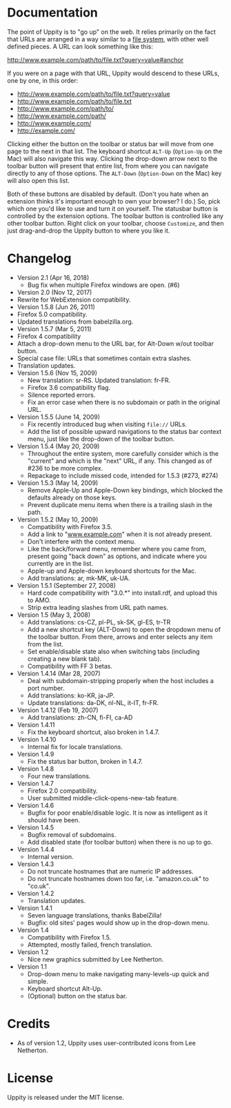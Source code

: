# Documentation

The point of Uppity is to "go up" on the web.
It relies primarily on the fact that URLs are arranged in a way similar to a [file system](http://en.wikipedia.org/wiki/File_system), with other well defined pieces.
A URL can look something like this:

 http://www.example.com/path/to/file.txt?query=value#anchor

If you were on a page with that URL, Uppity would descend to these URLs, one by one, in this order:

 * http://www.example.com/path/to/file.txt?query=value
 * http://www.example.com/path/to/file.txt
 * http://www.example.com/path/to/
 * http://www.example.com/path/
 * http://www.example.com/
 * http://example.com/

Clicking either the button on the toolbar or status bar will move from one page to the next in that list.
The keyboard shortcut `ALT-Up` (`Option-Up` on the Mac) will also navigate this way.
Clicking the drop-down arrow next to the toolbar button will present that entire list, from where you can navigate directly to any of those options.  The `ALT-Down` (`Option-Down` on the Mac) key will also open this list.

Both of these buttons are disabled by default.
(Don't you hate when an extension thinks it's important enough to own your browser?  I do.)
So, pick which one you'd like to use and turn it on yourself.
The statusbar button is controlled by the extension options.
The toolbar button is controlled like any other toolbar button.
Right click on your toolbar, choose `Customize`, and then just drag-and-drop the Uppity button to where you like it.

# Changelog

 * Version 2.1 (Apr 16, 2018)
   * Bug fix when multiple Firefox windows are open. (#6)
 * Version 2.0 (Nov 12, 2017)
  * Rewrite for WebExtension compatibility.
 * Version 1.5.8 (Jun 26, 2011)
  * Firefox 5.0 compatibility.
  * Updated translations from babelzilla.org.
 * Version 1.5.7 (Mar 5, 2011)
  * Firefox 4 compatibility
  * Attach a drop-down menu to the URL bar, for Alt-Down w/out toolbar button.
  * Special case file: URLs that sometimes contain extra slashes.
  * Translation updates.
 * Version 1.5.6 (Nov 15, 2009)
   * New translation: sr-RS.  Updated translation: fr-FR.
   * Firefox 3.6 compatibility flag.
   * Silence reported errors.
   * Fix an error case when there is no subdomain or path in the original URL.
 * Version 1.5.5 (June 14, 2009)
   * Fix recently introduced bug when visiting `file://` URLs. 
   * Add the list of possible upward navigations to the status bar context menu, just like the drop-down of the toolbar button.
 * Version 1.5.4 (May 20, 2009)
   * Throughout the entire system, more carefully consider which is the "current" and which is the "next" URL, if any.  This changed as of #236 to be more complex.
   * Repackage to include missed code, intended for 1.5.3 (#273, #274)
 * Version 1.5.3 (May 14, 2009)
   * Remove Apple-Up and Apple-Down key bindings, which blocked the defaults already on those keys.
   * Prevent duplicate menu items when there is a trailing slash in the path.
 * Version 1.5.2 (May 10, 2009)
   * Compatibility with Firefox 3.5.
   * Add a link to "www.example.com" when it is not already present.
   * Don't interfere with the context menu.
   * Like the back/forward menu, remember where you came from, present going "back down" as options, and indicate where you currently are in the list.
   * Apple-up and Apple-down keyboard shortcuts for the Mac.
   * Add translations: ar, mk-MK, uk-UA.
 * Version 1.5.1 (September 27, 2008)
   * Hard code compatibility with "3.0.*" into install.rdf, and upload this to AMO.
   * Strip extra leading slashes from URL path names.
 * Version 1.5 (May 3, 2008)
   * Add translations: cs-CZ, pl-PL, sk-SK, gl-ES, tr-TR
   * Add a new shortcut key (ALT-Down) to open the dropdown menu of the toolbar button.  From there, arrows and enter selects any item from the list.
   * Set enable/disable state also when switching tabs (including creating a new blank tab).
   * Compatibility with FF 3 betas.
 * Version 1.4.14 (Mar 28, 2007)
   * Deal with subdomain-stripping properly when the host includes a port number.
   * Add translations: ko-KR, ja-JP.
   * Update translations: da-DK, nl-NL, it-IT, fr-FR.
 * Version 1.4.12 (Feb 19, 2007)
   * Add translations: zh-CN, fi-FI, ca-AD
 * Version 1.4.11
   * Fix the keyboard shortcut, also broken in 1.4.7.
 * Version 1.4.10
   * Internal fix for locale translations.
 * Version 1.4.9
   * Fix the status bar button, broken in 1.4.7.
 * Version 1.4.8
   * Four new translations.
 * Version 1.4.7
   * Firefox 2.0 compatibility.
   * User submitted middle-click-opens-new-tab feature.
 * Version 1.4.6
   * Bugfix for poor enable/disable logic.  It is now as intelligent as it should have been.
 * Version 1.4.5
   * Bugfix removal of subdomains.
   * Add disabled state (for toolbar button) when there is no up to go.
 * Version 1.4.4
   * Internal version.
 * Version 1.4.3
   * Do not truncate hostnames that are numeric IP addresses.
   * Do not truncate hostnames down too far, i.e. "amazon.co.uk" to "co.uk".
 * Version 1.4.2
   * Translation updates.
 * Version 1.4.1
   * Seven language translations, thanks BabelZilla!
   * Bugfix: old sites' pages would show up in the drop-down menu.
 * Version 1.4
   * Compatibility with Firefox 1.5.
   * Attempted, mostly failed, french translation.
 * Version 1.2
   * Nice new graphics submitted by Lee Netherton.
 * Version 1.1
   * Drop-down menu to make navigating many-levels-up quick and simple.
   * Keyboard shortcut Alt-Up.
   * (Optional) button on the status bar.

# Credits

 * As of version 1.2, Uppity uses user-contributed icons from Lee Netherton.

# License

Uppity is released under the MIT license.
